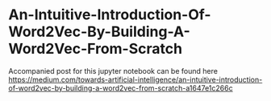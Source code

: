 # An-Intuitive-Introduction-Of-Word2Vec-By-Building-A-Word2Vec-From-Scratch
Accompanied post for this jupyter notebook can be found here https://medium.com/towards-artificial-intelligence/an-intuitive-introduction-of-word2vec-by-building-a-word2vec-from-scratch-a1647e1c266c
